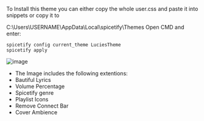 To Install this theme you can either copy the whole user.css and paste it into snippets or copy it to 

C:\Users\USERNAME\AppData\Local\spicetify\Themes
Open CMD and enter:

```
spicetify config current_theme LuciesTheme
spicetify apply
```


![image](https://github.com/luciezka/LuciesPurple-Spicetify/assets/83407389/47b70943-e9f1-4253-af47-6d459dccc371)

- The Image includes the following extentions:
- Bautiful Lyrics
- Volume Percentage
- Spicetify genre
- Playlist Icons
- Remove Connect Bar
- Cover Ambience
